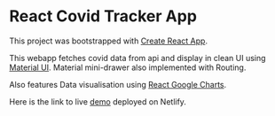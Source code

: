 # React Covid Tracker App

This project was bootstrapped with [Create React App](https://github.com/facebook/create-react-app).

This webapp fetches covid data from api and display in clean UI using [Material UI](https://material-ui.com/). Material mini-drawer also implemented with Routing.

Also features Data visualisation using [React Google Charts](https://react-google-charts.com/).

Here is the link to live [demo](https://cvirus-dashboard.netlify.app/) deployed on Netlify.
